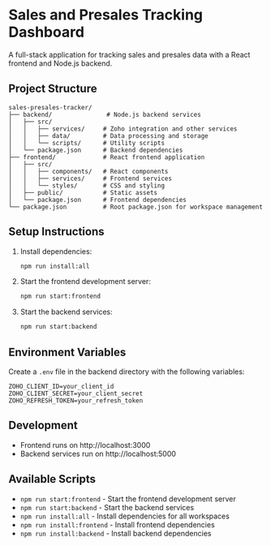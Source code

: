 # Sales and Presales Tracking Dashboard

A full-stack application for tracking sales and presales data with a React frontend and Node.js backend.

## Project Structure

```
sales-presales-tracker/
├── backend/               # Node.js backend services
│   ├── src/
│   │   ├── services/     # Zoho integration and other services
│   │   ├── data/         # Data processing and storage
│   │   └── scripts/      # Utility scripts
│   └── package.json      # Backend dependencies
├── frontend/             # React frontend application
│   ├── src/
│   │   ├── components/   # React components
│   │   ├── services/     # Frontend services
│   │   └── styles/       # CSS and styling
│   ├── public/           # Static assets
│   └── package.json      # Frontend dependencies
└── package.json          # Root package.json for workspace management
```

## Setup Instructions

1. Install dependencies:
   ```bash
   npm run install:all
   ```

2. Start the frontend development server:
   ```bash
   npm run start:frontend
   ```

3. Start the backend services:
   ```bash
   npm run start:backend
   ```

## Environment Variables

Create a `.env` file in the backend directory with the following variables:
```
ZOHO_CLIENT_ID=your_client_id
ZOHO_CLIENT_SECRET=your_client_secret
ZOHO_REFRESH_TOKEN=your_refresh_token
```

## Development

- Frontend runs on http://localhost:3000
- Backend services run on http://localhost:5000

## Available Scripts

- `npm run start:frontend` - Start the frontend development server
- `npm run start:backend` - Start the backend services
- `npm run install:all` - Install dependencies for all workspaces
- `npm run install:frontend` - Install frontend dependencies
- `npm run install:backend` - Install backend dependencies
